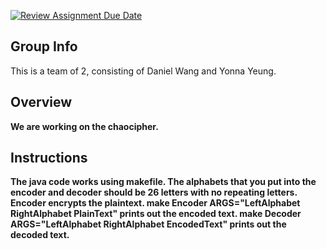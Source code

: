 [![Review Assignment Due Date](https://classroom.github.com/assets/deadline-readme-button-24ddc0f5d75046c5622901739e7c5dd533143b0c8e959d652212380cedb1ea36.svg)](https://classroom.github.com/a/ecp4su41)
## Group Info
This is a team of 2, consisting of Daniel Wang and Yonna Yeung. <b/>
## Overview
We are working on the chaocipher. <b/>
## Instructions
The java code works using makefile. <b/>
The alphabets that you put into the encoder and decoder should be 26 letters with no repeating letters. <b/>
Encoder encrypts the plaintext. <b/>
make Encoder ARGS="LeftAlphabet RightAlphabet PlainText" prints out the encoded text. <b/>
make Decoder ARGS="LeftAlphabet RightAlphabet EncodedText" prints out the decoded text. <b/>

